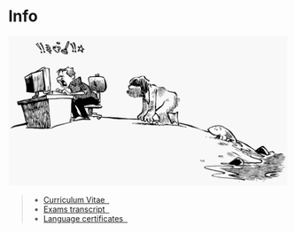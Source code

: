 # Info

![](pics/evolution.png)

> - [Curriculum Vitae $~$<i class="fas fa-fingerprint"></i>](https://matteogiorgi.github.io/cv/src/cv.pdf)
> - [Exams transcript $~$<i class="fas fa-graduation-cap"></i>](pics/exams.pdf)
> - [Language certificates $~$<i class="fas fa-signature"></i>](pics/cert.pdf)
